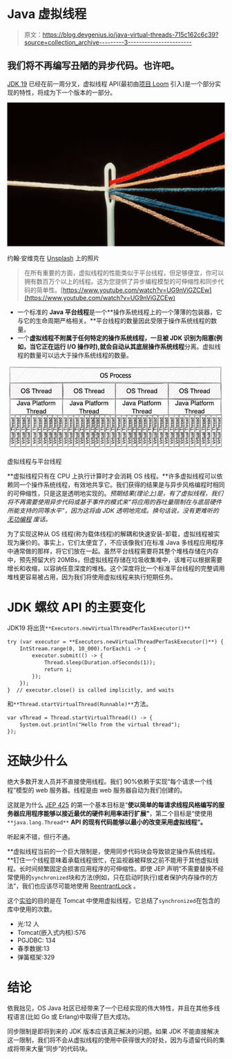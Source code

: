 # Java 虚拟线程

> 原文：<https://blog.devgenius.io/java-virtual-threads-715c162c6c39?source=collection_archive---------3----------------------->

## 我们将不再编写丑陋的异步代码。也许吧。

[JDK 19](https://github.com/openjdk/jdk19) 已经在前一周分叉，虚拟线程 API(最初由[项目 Loom](https://wiki.openjdk.org/display/loom/Main) 引入)是一个部分实现的特性，将成为下一个版本的一部分。

![](img/c6a9fb54854a80408f5020a2636e65ea.png)

约翰·安维克在 [Unsplash](https://unsplash.com?utm_source=medium&utm_medium=referral) 上的照片

> 在所有重要的方面，虚拟线程的性能类似于平台线程，但足够便宜，你可以拥有数百万个以上的线程。这为您提供了异步编程模型的可伸缩性和同步代码的简单性。[https://www.youtube.com/watch?v=UG9nViGZCEw](https://www.youtube.com/watch?v=UG9nViGZCEw)

*   一个标准的 **Java 平台线程**是一个**操作系统线程上的一个薄薄的包装器，它与它的生命周期严格相关。**平台线程的数量因此受限于操作系统线程的数量。
*   一个**虚拟线程不附属于任何特定的操作系统线程，一旦被 JDK 识别为阻塞(例如，当它正在运行 I/O 操作时),就会自动从其底层操作系统线程**分离。虚拟线程的数量可以远大于操作系统线程的数量。

![](img/3e33ea1de1dff9d56f56803e1e2dec3c.png)

虚拟线程与平台线程

**虚拟线程只有在 CPU 上执行计算时才会消耗 OS 线程。**许多虚拟线程可以依赖同一个操作系统线程，有效地共享它。我们获得的结果是与异步风格编程时相同的可伸缩性，只是这是透明地实现的。*预期结果(理论上)是，有了虚拟线程，我们将不再需要使用异步代码或基于事件的模式来“将应用的吞吐量限制在与底层硬件所能支持的同等水平”，因为这将由 JDK 透明地完成。换句话说，没有更难听的* [*无功编程*](/an-epic-tale-comparing-jdbc-and-r2dbc-in-a-real-world-scenario-a536db512834) *废话。*

为了实现这种从 OS 线程(称为载体线程)的解耦和快速安装-卸载，虚拟线程被实现为廉价的。事实上，它们太便宜了，不应该像我们在标准 Java 多线程应用程序中通常做的那样，将它们放在一起。虽然平台线程需要将其整个堆栈存储在内存中，预先预留大约 20MBs，但虚拟线程存储在垃圾收集堆中，该堆可以根据需要增长和收缩，以容纳任意深度的堆栈。这个深度将比一个标准平台线程的完整调用堆栈更容易被占用，因为我们将使用虚拟线程来执行短期任务。

# JDK 螺纹 API 的主要变化

JDK19 将出货`**Executors.newVirtualThreadPerTaskExecutor()**`

```
try (var executor = **Executors.newVirtualThreadPerTaskExecutor()**) {
    IntStream.range(0, 10_000).forEach(i -> {
        executor.submit(() -> {
            Thread.sleep(Duration.ofSeconds(1));
            return i;
        });
    });
}  // executor.close() is called implicitly, and waits
```

和`**Thread.startVirtualThread(Runnable)**`方法。

```
var vThread = Thread.startVirtualThread(() -> {
    System.out.println("Hello from the virtual thread");         
});
```

# 还缺少什么

绝大多数开发人员并不直接使用线程。我们 90%依赖于实现“每个请求一个线程”模型的 web 服务器。线程是由 web 服务器自动为我们创建的。

这就是为什么 [JEP 425](https://openjdk.org/jeps/425) 的第一个基本目标是“**使以简单的每请求线程风格编写的服务器应用程序能够以接近最优的硬件利用率进行扩展”**，第二个目标是“使使用 `**java.lang.Thread**` **API 的现有代码能够以最小的改变采用虚拟线程”。**

听起来不错，但行不通。

**虚拟线程当前的一个巨大限制是，使用同步代码块会导致锁定操作系统线程。**钉住一个线程意味着承载线程很忙，在监视器被释放之前不能用于其他虚拟线程。长时间频繁固定会损害应用程序的可伸缩性。即使 JEP 声明“不需要替换不经常使用的`synchronized`块和方法(例如，只在启动时执行)或者保护内存操作的方法”，我们也应该尽可能地使用 [ReentrantLock](https://docs.oracle.com/en/java/javase/18/docs/api/java.base/java/util/concurrent/locks/ReentrantLock.html) 。

这个[实验](https://github.com/mp911de/spring-boot-virtual-threads-experiment)的目的是在 Tomcat 中使用虚拟线程，它总结了`synchronized`在包含的库中使用的次数。

*   光:12 人
*   Tomcat(嵌入式内核):576
*   PGJDBC: 134
*   春季数据:13
*   弹簧框架:329

# 结论

依我拙见，OS Java 社区已经带来了一个已经实现的伟大特性，并且在其他多线程语言(比如 Go 或 Erlang)中取得了巨大成功。

同步限制是即将到来的 JDK 版本应该真正解决的问题。如果 JDK 不能直接解决这一限制，我们将不会从虚拟线程的使用中获得很大的好处，因为与遗留代码的集成将带来大量“同步”的代码块。
